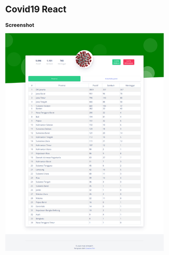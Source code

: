 # Covid19 React

### Screenshot
![Screenshot Monitiring covid19 id react](https://raw.githubusercontent.com/IrvanAhmadP/covid19-id-code/master/screenshot/screenshot%20covid19.png)
